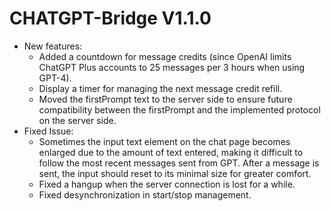 # CHATGPT-Bridge V1.1.0

* New features:
  * Added a countdown for message credits (since OpenAI limits ChatGPT Plus accounts to 25 messages per 3 hours when using GPT-4).
  * Display a timer for managing the next message credit refill.
  * Moved the firstPrompt text to the server side to ensure future compatibility between the firstPrompt and the implemented protocol on the server side.
* Fixed Issue:
  * Sometimes the input text element on the chat page becomes enlarged due to the amount of text entered, making it difficult to follow the most recent messages sent from GPT. After a message is sent, the input should reset to its minimal size for greater comfort.
  * Fixed a hangup when the server connection is lost for a while.
  * Fixed desynchronization in start/stop management.
